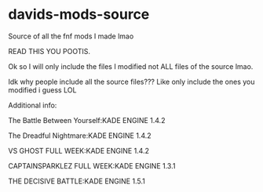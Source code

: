 # davids-mods-source
Source of all the fnf mods I made lmao

READ THIS YOU POOTIS.

Ok so I will only include the files I modified not ALL files of the source lmao.

Idk why people include all the source files??? Like only include the ones you modified i guess LOL

Additional info:

The Battle Between Yourself:KADE ENGINE 1.4.2

The Dreadful Nightmare:KADE ENGINE 1.4.2

VS GHOST FULL WEEK:KADE ENGINE 1.4.2
 
CAPTAINSPARKLEZ FULL WEEK:KADE ENGINE 1.3.1

THE DECISIVE BATTLE:KADE ENGINE 1.5.1

